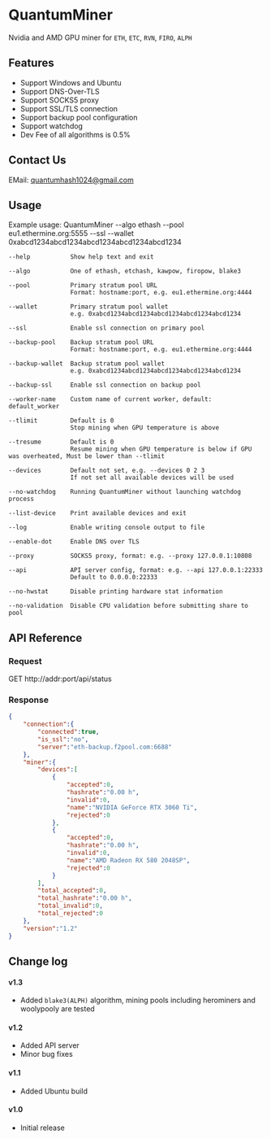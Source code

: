 # QuantumMiner

Nvidia and AMD GPU miner for `ETH`, `ETC`, `RVN`, `FIRO`, `ALPH`

## Features
* Support Windows and Ubuntu
* Support DNS-Over-TLS
* Support SOCKS5 proxy
* Support SSL/TLS connection
* Support backup pool configuration
* Support watchdog
* Dev Fee of all algorithms is 0.5%

## Contact Us
EMail: quantumhash1024@gmail.com

## Usage

Example usage: QuantumMiner --algo ethash --pool eu1.ethermine.org:5555 --ssl --wallet 0xabcd1234abcd1234abcd1234abcd1234abcd1234

    --help           Show help text and exit

    --algo           One of ethash, etchash, kawpow, firopow, blake3

    --pool           Primary stratum pool URL
                     Format: hostname:port, e.g. eu1.ethermine.org:4444

    --wallet         Primary stratum pool wallet
                     e.g. 0xabcd1234abcd1234abcd1234abcd1234abcd1234

    --ssl            Enable ssl connection on primary pool

    --backup-pool    Backup stratum pool URL
                     Format: hostname:port, e.g. eu1.ethermine.org:4444

    --backup-wallet  Backup stratum pool wallet
                     e.g. 0xabcd1234abcd1234abcd1234abcd1234abcd1234

    --backup-ssl     Enable ssl connection on backup pool

    --worker-name    Custom name of current worker, default: default_worker

    --tlimit         Default is 0
                     Stop mining when GPU temperature is above

    --tresume        Default is 0
                     Resume mining when GPU temperature is below if GPU was overheated, Must be lower than --tlimit

    --devices        Default not set, e.g. --devices 0 2 3
                     If not set all available devices will be used

    --no-watchdog    Running QuantumMiner without launching watchdog process

    --list-device    Print available devices and exit

    --log            Enable writing console output to file

    --enable-dot     Enable DNS over TLS

    --proxy          SOCKS5 proxy, format: e.g. --proxy 127.0.0.1:10808

    --api            API server config, format: e.g. --api 127.0.0.1:22333
                     Default to 0.0.0.0:22333

    --no-hwstat      Disable printing hardware stat information

    --no-validation  Disable CPU validation before submitting share to pool
	
## API Reference

### Request

GET http://addr:port/api/status

### Response

``` json
{
    "connection":{
        "connected":true,
        "is_ssl":"no",
        "server":"eth-backup.f2pool.com:6688"
    },
    "miner":{
        "devices":[
            {
                "accepted":0,
                "hashrate":"0.00 h",
                "invalid":0,
                "name":"NVIDIA GeForce RTX 3060 Ti",
                "rejected":0
            },
            {
                "accepted":0,
                "hashrate":"0.00 h",
                "invalid":0,
                "name":"AMD Radeon RX 580 2048SP",
                "rejected":0
            }
        ],
        "total_accepted":0,
        "total_hashrate":"0.00 h",
        "total_invalid":0,
        "total_rejected":0
    },
    "version":"1.2"
}
```

## Change log

#### v1.3
- Added `blake3(ALPH)` algorithm, mining pools including herominers and woolypooly are tested

#### v1.2
- Added API server
- Minor bug fixes

#### v1.1
- Added Ubuntu build

#### v1.0
- Initial release

